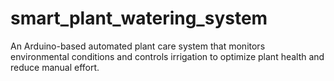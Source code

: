 # smart_plant_watering_system
An Arduino-based automated plant care system that monitors environmental conditions and controls irrigation to optimize plant health and reduce manual effort.
